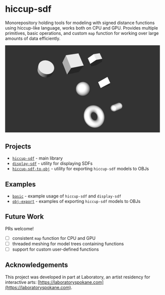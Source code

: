 # hiccup-sdf

Monorepository holding tools for modeling with signed distance functions using hiccup-like language, works both on CPU and GPU.
Provides multiple primitives, basic operations, and custom `map` function for working over large amounts of data efficiently.

<p align="center">
  <img src="assets/sdf.png" />
</p>

## Projects

- [`hiccup-sdf`](./packages/hiccup-sdf) - main library
- [`display-sdf`](./packages/display-sdf) - utility for displaying SDFs
- [`hiccup-sdf-to-obj`](./packages/hiccup-sdf-to-obj) - utility for exporting `hiccup-sdf` models to OBJs

## Examples

- [`basic`](./examples/basic) - example usage of `hiccup-sdf` and `display-sdf`
- [`obj-export`](./examples/obj-export) - examples of exporting `hiccup-sdf` models to OBJs

## Future Work

PRs welcome!

- [ ] consistent `map` function for CPU and GPU
- [ ] threaded meshing for model trees containing functions
- [ ] support for custom user-defined functions

## Acknowledgements

This project was developed in part at Laboratory, an artist residency for interactive arts: [https://laboratoryspokane.com](https://laboratoryspokane.com).

